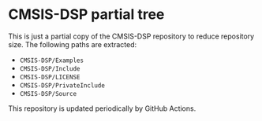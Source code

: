 # CMSIS-DSP partial tree

This is just a partial copy of the CMSIS-DSP repository to reduce repository size.
The following paths are extracted:

- `CMSIS-DSP/Examples`
- `CMSIS-DSP/Include`
- `CMSIS-DSP/LICENSE`
- `CMSIS-DSP/PrivateInclude`
- `CMSIS-DSP/Source`

This repository is updated periodically by GitHub Actions.

